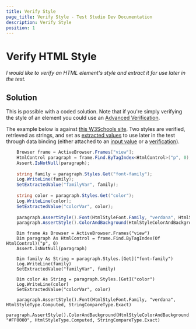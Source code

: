 ```yaml
---
title: Verify Style
page_title: Verify Style - Test Studio Dev Documentation
description: Verify Style
position: 1
---
```

# Verify HTML Style

*I would like to verify an HTML element's style and extract it for use later in the test.*

## Solution

This is possible with a coded solution. Note that if you're simply verifying the style of an element you could use an <a href="/features/recorder/verifications/advanced-verification" target="_blank">Advanced Verification</a>.

The example below is against <a href="http://www.w3schools.com/html/tryit.asp?filename=tryhtml_styles_font-family" target="_blank">this W3Schools site</a>. Two styles are verified, retrieved as strings, and set as <a href="/code-in-test/coded-samples/general/extracted-variables-in-code" target="_blank">extracted values</a> to use later in the test through data binding (either attached to an <a href="/features/data-driven-testing/attach-columns-input-values" target="_blank">input value</a> or a <a href="/features/data-driven-testing/attach-columns-verifications" target="_blank">verification</a>).

````C#
    Browser frame = ActiveBrowser.Frames["view"];
    HtmlControl paragraph = frame.Find.ByTagIndex<HtmlControl>("p", 0);
    Assert.IsNotNull(paragraph);
    
    string family = paragraph.Styles.Get("font-family");
    Log.WriteLine(family);
    SetExtractedValue("familyVar", family);
    
    string color = paragraph.Styles.Get("color");
    Log.WriteLine(color);
    SetExtractedValue("colorVar", color);
    
    paragraph.AssertStyle().Font(HtmlStyleFont.Family, "verdana", HtmlStyleType.Computed, StringCompareType.Exact);
    paragraph.AssertStyle().ColorAndBackground(HtmlStyleColorAndBackground.Color, "#FF0000", HtmlStyleType.Computed, StringCompareType.Exact);
````
````VB
    Dim frame As Browser = ActiveBrowser.Frames("view")
    Dim paragraph As HtmlControl = frame.Find.ByTagIndex(Of HtmlControl)("p", 0)
    Assert.IsNotNull(paragraph)
    
    Dim family As String = paragraph.Styles.[Get]("font-family")
    Log.WriteLine(family)
    SetExtractedValue("familyVar", family)
    
    Dim color As String = paragraph.Styles.[Get]("color")
    Log.WriteLine(color)
    SetExtractedValue("colorVar", color)
    
    paragraph.AssertStyle().Font(HtmlStyleFont.Family, "verdana", HtmlStyleType.Computed, StringCompareType.Exact)
    paragraph.AssertStyle().ColorAndBackground(HtmlStyleColorAndBackground.Color, "#FF0000", HtmlStyleType.Computed, StringCompareType.Exact)
````



